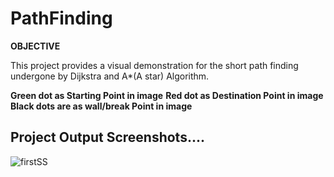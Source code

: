 # PathFinding

**OBJECTIVE**

This project provides a visual demonstration for the short path finding
undergone by Dijkstra and A*(A star) Algorithm.

**Green dot as Starting Point in image**
**Red dot as Destination Point in image**
**Black dots are as wall/break Point in image**

## Project Output Screenshots....
![firstSS](https://drive.google.com/file/d/1DKE1o-DI1XQYZ0CwGC1S5wTwlRyPaKIY/view?usp=sharing)
